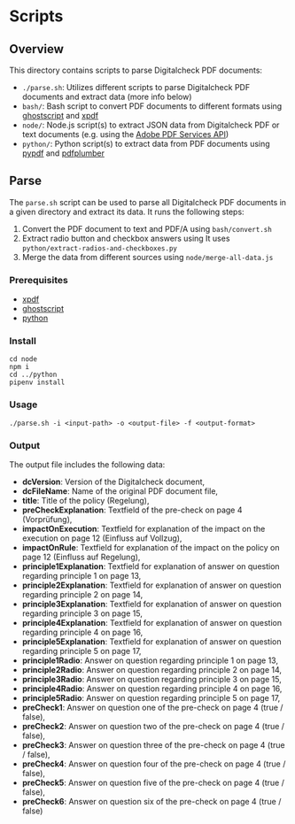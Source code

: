 # Scripts

## Overview 

This directory contains scripts to parse Digitalcheck PDF documents:

- `./parse.sh`: Utilizes different scripts to parse Digitalcheck PDF documents and extract data (more info below)
- `bash/`: Bash script to convert PDF documents to different formats using
  [ghostscript](https://www.ghostscript.com/) and [xpdf](https://www.xpdfreader.com/)
- `node/`: Node.js script(s) to extract JSON data from Digitalcheck PDF or text documents
  (e.g. using the [Adobe PDF Services API](https://developer.adobe.com/document-services/docs/overview/pdf-services-api/))
- `python/`: Python script(s) to extract data from PDF documents using
  [pypdf](https://pypdf.readthedocs.io/en/stable/index.html) and [pdfplumber](https://github.com/jsvine/pdfplumber)

## Parse 

The `parse.sh` script can be used to parse all Digitalcheck PDF documents in a given directory and 
extract its data. It runs the following steps:
1. Convert the PDF document to text and PDF/A using `bash/convert.sh` 
2. Extract radio button and checkbox answers using It uses `python/extract-radios-and-checkboxes.py`
3. Merge the data from different sources using `node/merge-all-data.js`

### Prerequisites

- [xpdf](https://www.xpdfreader.com/)
- [ghostscript](https://www.ghostscript.com/)
- [python](https://www.python.org/)

### Install

```
cd node
npm i
cd ../python
pipenv install
```

### Usage

```
./parse.sh -i <input-path> -o <output-file> -f <output-format> 
```

### Output

The output file includes the following data:

- **dcVersion**: Version of the Digitalcheck document,
- **dcFileName**: Name of the original PDF document file,
- **title**: Title of the policy (Regelung),
- **preCheckExplanation**: Textfield of the pre-check on page 4 (Vorprüfung),
- **impactOnExecution**: Textfield for explanation of the impact on the execution on page 12 (Einfluss auf Vollzug),
- **impactOnRule**: Textfield for explanation of the impact on the policy on page 12 (Einfluss auf Regelung),
- **principle1Explanation**: Textfield for explanation of answer on question regarding principle 1 on page 13,
- **principle2Explanation**: Textfield for explanation of answer on question regarding principle 2 on page 14,
- **principle3Explanation**: Textfield for explanation of answer on question regarding principle 3 on page 15,
- **principle4Explanation**: Textfield for explanation of answer on question regarding principle 4 on page 16,
- **principle5Explanation**: Textfield for explanation of answer on question regarding principle 5 on page 17,
- **principle1Radio**: Answer on question regarding principle 1 on page 13,
- **principle2Radio**: Answer on question regarding principle 2 on page 14,
- **principle3Radio**: Answer on question regarding principle 3 on page 15,
- **principle4Radio**: Answer on question regarding principle 4 on page 16,
- **principle5Radio**: Answer on question regarding principle 5 on page 17,
- **preCheck1**: Answer on question one of the pre-check on page 4 (true / false),
- **preCheck2**: Answer on question two of the pre-check on page 4 (true / false),
- **preCheck3**: Answer on question three of the pre-check on page 4 (true / false),
- **preCheck4**: Answer on question four of the pre-check on page 4 (true / false),
- **preCheck5**: Answer on question five of the pre-check on page 4 (true / false),
- **preCheck6**: Answer on question six of the pre-check on page 4 (true / false)